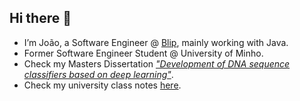 ## Hi there 👋

- I’m João, a Software Engineer @ [Blip](https://www.blip.pt/), mainly working with Java.
- Former Software Engineer Student @ University of Minho.
- Check my Masters Dissertation *["Development of DNA sequence classifiers based on deep learning"](https://joaonunoabreu.github.io/data/Tese_Joao_Abreu.pdf)*.
- Check my university class notes [here](https://github.com/JoaoNunoAbreu/uminho-miei). 
